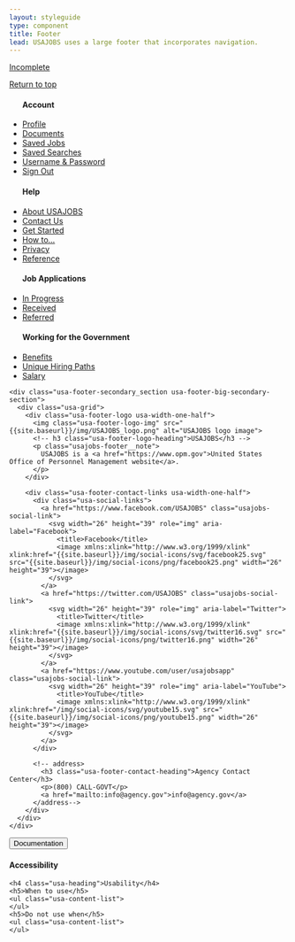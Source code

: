 ```yaml
---
layout: styleguide
type: component
title: Footer
lead: USAJOBS uses a large footer that incorporates navigation.
---
```


<a href="{{ site.baseurl }}/getting-started/#maturity" class="usa-label maturity incomplete">Incomplete</a>

<div class="preview">
  <footer class="usa-footer usa-footer-big usajobs-footer" role="contentinfo">
    <div class="usa-grid usa-footer-return-to-top">
      <a href="#">Return to top</a>
    </div>
    <div class="usa-footer-primary-section">
      <div class="usa-grid-full">
        <nav class="usa-footer-nav usa-width-one-whole">
          <ul class="usa-unstyled-list usa-width-one-fourth usa-footer-primary-content">
            <h4 class="usa-footer-primary-link">Account</h4>
            <li><a href="/Applicant/MyAccount/Home">Profile</a></li>
            <li><a href="/Applicant/Document/ListDocuments">Documents</a></li>
            <li><a href="/Applicant/SavedJobs/ListSavedJobs">Saved Jobs</a></li>
            <li><a href="/Applicant/SavedSearches/ListSavedSearches">Saved Searches</a></li>
            <li><a href="/Applicant/Profile/PersonalInformation">Username &amp; Password</a></li>
            <li><a href="/Account/LogOff">Sign Out</a></li>
          </ul>
          <ul class="usa-unstyled-list usa-width-one-fourth usa-footer-primary-content">
            <h4 class="usa-footer-primary-link">Help</h4>
            <li><a href="https://help.usajobs.gov/index.php/About_Us">About USAJOBS</a></li>
            <li><a href="/Support">Contact Us</a></li>
            <li><a href="https://help.usajobs.gov/index.php/Getting_Started">Get Started</a></li>
            <li><a href="#">How to&hellip;</a></li>
            <li><a href="https://help.usajobs.gov/index.php/USAJobsHelp:Privacy_policy">Privacy</a></li>
            <li><a href="#">Reference</a></li>
          </ul>
          <ul class="usa-unstyled-list usa-width-one-fourth usa-footer-primary-content">
            <h4 class="usa-footer-primary-link">Job Applications</h4>
            <li><a href="/Applicant/Application/ListApplications#inprogress">In Progress</a></li>
            <li><a href="/Applicant/Application/ListApplications#received">Received</a></li>
            <li><a href="/Applicant/Application/ListApplications#referred">Referred</a></li>
            <!-- li><a href="/Applicant/Application/ListApplications#selected">Selected</a></li>
            <li><a href="/Applicant/Application/ListApplications#cancelled">Cancelled</a></li>
            <li><a href="/Applicant/Application/ListApplications#incomplete">Incomplete</a></li>
            <li><a href="/Applicant/Application/ListApplications#not-selected">Not Selected</a></li-->
          </ul>
          <ul class="usa-unstyled-list usa-width-one-fourth usa-footer-primary-content">
            <h4 class="usa-footer-primary-link">Working for the Government</h4>
            <li><a href="https://help.usajobs.gov/index.php/Pay_and_Benefits">Benefits</a></li>
            <li><a href="#unique-hiring-paths">Unique Hiring Paths</a></li>
            <li><a href="https://help.usajobs.gov/index.php/Pay_and_Benefits">Salary</a></li>
            <!-- ul class="usa-unstyled-list usajobs-footer__subsection">
              <li><a href="#federal_employees">Federal Employees</a></li>
              <li><a href="#former_overseas_employees">Former overseas employees</a></li>
              <li><a href="#individuals_with_disabilities">Individuals with Disabilities</a></li>
              <li><a href="#military_spouses">Military Spouses</a></li>
              <li><a href="#peace_corps">Peace Corps / VISTA</a></li>
              <li><a href="#senior_executives">Senior Executives</a></li>
              <li><a href="#students">Students</a></li>
              <li><a href="#veterans">Veterans</a></li>
            </ul-->
          </ul>
        </nav>
      </div>
    </div>

    <div class="usa-footer-secondary_section usa-footer-big-secondary-section">
      <div class="usa-grid">
        <div class="usa-footer-logo usa-width-one-half">
          <img class="usa-footer-logo-img" src="{{site.baseurl}}/img/USAJOBS_logo.png" alt="USAJOBS logo image">
          <!-- h3 class="usa-footer-logo-heading">USAJOBS</h3 -->
          <p class="usajobs-footer__note">
            USAJOBS is a <a href="https://www.opm.gov">United States Office of Personnel Management website</a>.
          </p>
        </div>

        <div class="usa-footer-contact-links usa-width-one-half">
          <div class="usa-social-links">
            <a href="https://www.facebook.com/USAJOBS" class="usajobs-social-link">
              <svg width="26" height="39" role="img" aria-label="Facebook">
                <title>Facebook</title>
                <image xmlns:xlink="http://www.w3.org/1999/xlink" xlink:href="{{site.baseurl}}/img/social-icons/svg/facebook25.svg" src="{{site.baseurl}}/img/social-icons/png/facebook25.png" width="26" height="39"></image>
              </svg>
            </a>
            <a href="https://twitter.com/USAJOBS" class="usajobs-social-link">            
              <svg width="26" height="39" role="img" aria-label="Twitter">
                <title>Twitter</title>
                <image xmlns:xlink="http://www.w3.org/1999/xlink" xlink:href="{{site.baseurl}}/img/social-icons/svg/twitter16.svg" src="{{site.baseurl}}/img/social-icons/png/twitter16.png" width="26" height="39"></image>
              </svg>
            </a>
            <a href="https://www.youtube.com/user/usajobsapp" class="usajobs-social-link">
              <svg width="26" height="39" role="img" aria-label="YouTube">
                <title>YouTube</title>
                <image xmlns:xlink="http://www.w3.org/1999/xlink" xlink:href="/img/social-icons/svg/youtube15.svg" src="{{site.baseurl}}/img/social-icons/png/youtube15.png" width="26" height="39"></image>
              </svg>
            </a>
          </div>

          <!-- address>
            <h3 class="usa-footer-contact-heading">Agency Contact Center</h3>
            <p>(800) CALL-GOVT</p>
            <a href="mailto:info@agency.gov">info@agency.gov</a>
          </address-->
        </div>
      </div>
    </div>
  </footer>
</div>

<div class="usa-accordion-bordered usa-accordion-docs">
  <button class="usa-button-unstyled usa-accordion-button"
      aria-expanded="true" aria-controls="collapsible-0">
    Documentation
  </button>
  <div id="collapsible-0" aria-hidden="false" class="usa-accordion-content">
    <h4 class="usa-heading">Accessibility</h4>
    <ul class="usa-content-list">
    </ul>

    <h4 class="usa-heading">Usability</h4>
    <h5>When to use</h5>
    <ul class="usa-content-list">
    </ul>
    <h5>Do not use when</h5>
    <ul class="usa-content-list">
    </ul>
  </div>
</div>
